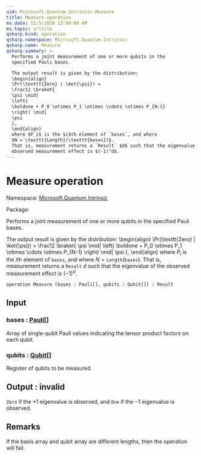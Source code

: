 ```yaml
---
uid: Microsoft.Quantum.Intrinsic.Measure
title: Measure operation
ms.date: 11/5/2020 12:00:00 AM
ms.topic: article
qsharp.kind: operation
qsharp.namespace: Microsoft.Quantum.Intrinsic
qsharp.name: Measure
qsharp.summary: >-
  Performs a joint measurement of one or more qubits in the
  specified Pauli bases.

  The output result is given by the distribution:
  \begin{align}
  \Pr(\texttt{Zero} | \ket{\psi}) =
  \frac12 \braket{
  \psi \mid|
  \left(
  \boldone + P_0 \otimes P_1 \otimes \cdots \otimes P_{N-1}
  \right) \mid|
  \psi
  },
  \end{align}
  where $P_i$ is the $i$th element of `bases`, and where
  $N = \texttt{Length}(\texttt{bases})$.
  That is, measurement returns a `Result` $d$ such that the eigenvalue of the
  observed measurement effect is $(-1)^d$.
---
```


# Measure operation

Namespace: [Microsoft.Quantum.Intrinsic](xref:Microsoft.Quantum.Intrinsic)

Package: [](https://nuget.org/packages/)


Performs a joint measurement of one or more qubits in thespecified Pauli bases.The output result is given by the distribution:\begin{align}\Pr(\texttt{Zero} | \ket{\psi}) =\frac12 \braket{\psi \mid|\left(\boldone + P_0 \otimes P_1 \otimes \cdots \otimes P_{N-1}\right) \mid|\psi},\end{align}where $P_i$ is the $i$th element of `bases`, and where$N = \texttt{Length}(\texttt{bases})$.That is, measurement returns a `Result` $d$ such that the eigenvalue of theobserved measurement effect is $(-1)^d$.

```qsharp
operation Measure (bases : Pauli[], qubits : Qubit[]) : Result
```


## Input

### bases : [Pauli](xref:microsoft.quantum.lang-ref.pauli)[]

Array of single-qubit Pauli values indicating the tensor productfactors on each qubit.


### qubits : [Qubit](xref:microsoft.quantum.lang-ref.qubit)[]

Register of qubits to be measured.



## Output : __invalid<Result>__

`Zero` if the $+1$ eigenvalue is observed, and `One` ifthe $-1$ eigenvalue is observed.

## Remarks

If the basis array and qubit array are different lengths, then theoperation will fail.